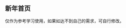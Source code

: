 
## 新年首页

<demo-model url="/vipPage/home/year/year"></demo-model>
<template-download></template-download>

仅作为参考学习使用，如果如达不到自己的需求，可自行修改。

